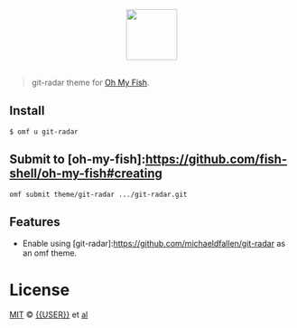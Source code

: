<div align="center">
  <a href="http://github.com/fish-shell/omf">
  <img width=90px  src="https://cloud.githubusercontent.com/assets/8317250/8510172/f006f0a4-230f-11e5-98b6-5c2e3c87088f.png">
  </a>
</div>
<br>

> git-radar theme for [Oh My Fish][omf-link].

## Install


```fish
$ omf u git-radar
```

## Submit to [oh-my-fish]:https://github.com/fish-shell/oh-my-fish#creating

```fish
omf submit theme/git-radar .../git-radar.git
```

## Features

* Enable using [git-radar]:https://github.com/michaeldfallen/git-radar as an omf theme.


# License

[MIT][mit] © [{{USER}}][author] et [al][contributors]


[mit]:            http://opensource.org/licenses/MIT
[author]:         http://github.com/{{USER}}
[contributors]:   https://github.com/{{USER}}/git-radar/graphs/contributors
[omf-link]:       https://www.github.com/fish-shell/omf

[license-badge]:  https://img.shields.io/badge/license-MIT-007EC7.svg?style=flat-square
[travis-badge]:   http://img.shields.io/travis/{{USER}}/git-radar.svg?style=flat-square
[travis-link]:    https://travis-ci.org/{{USER}}/git-radar
